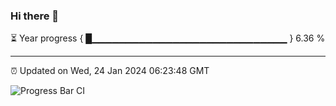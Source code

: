 ### Hi there 👋

⏳ Year progress { █▁▁▁▁▁▁▁▁▁▁▁▁▁▁▁▁▁▁▁▁▁▁▁▁▁▁▁▁▁ } 6.36 %

---

⏰ Updated on Wed, 24 Jan 2024 06:23:48 GMT

![Progress Bar CI](https://github.com/ZhaoGui/ZhaoGui/workflows/Progress%20Bar%20CI/badge.svg)
